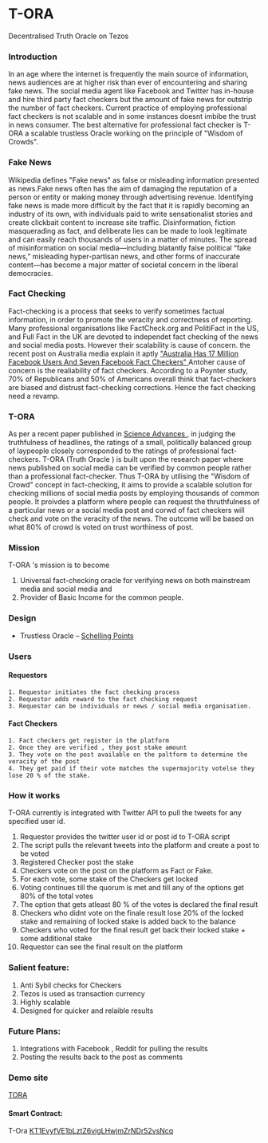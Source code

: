 # T-ORA
Decentralised Truth Oracle on Tezos


### Introduction

In an age where the internet is frequently the main source of information, news audiences are at higher risk than ever of encountering and sharing fake news. The social media agent like Facebook and Twitter has in-house and hire third party fact checkers but the amount of fake news for outstrip the number of fact checkers. Current practice of employing professional fact checkers is not scalable and in some instances doesnt imbibe the trust in news consumer. The best alternative for professional fact checker is T-ORA a scalable trustless Oracle working on the principle of "Wisdom of Crowds".   

### Fake News
Wikipedia defines "Fake news" as false or misleading information presented as news.Fake news often has the aim of damaging the reputation of a person or entity or making money through advertising revenue. Identifying fake news is made more difficult by the fact that it is rapidly becoming an industry of its own, with individuals paid to write sensationalist stories and create clickbait content to increase site traffic. Disinformation, fiction masquerading as fact, and deliberate lies can be made to look legitimate and can easily reach thousands of users in a matter of minutes.
   The spread of misinformation on social media—including blatantly false political “fake news,” misleading hyper-partisan news, and other forms of inaccurate content—has become a major matter of societal concern in the liberal democracies.
   
   
### Fact Checking

Fact-checking is a process that seeks to verify sometimes factual information, in order to promote the veracity and correctness of reporting. Many professional organisations like FactCheck.org and PolitiFact in the US, and Full Fact in the UK are devoted to independet fact checking of the news and social media posts. However their scalability is cause of concern. the recent post on Australia media explain it aptly <a href = "https://www.buzzfeed.com/cameronwilson/australia-facebook-seven-fact-checkers-17-million-users"> "Australia Has 17 Million Facebook Users And Seven Facebook Fact Checkers" </a> Antoher cause of concern is the realiability of fact checkers. According to a Poynter study, 70% of Republicans and 50% of Americans overall think that fact-checkers are biased and distrust fact-checking corrections.
Hence the fact checking need a revamp.

 
### T-ORA

  As per a recent paper published in <a href ='https://www.science.org/doi/10.1126/sciadv.abf4393'> Science Advances </a>, in judging the truthfulness of headlines, the ratings of a small, politically balanced group of laypeople closely corresponded to the ratings of professional fact-checkers. T-ORA (Truth Oracle ) is built upon the research paper where news published on social media can be verified by common people rather than a professional fact-checker. Thus T-ORA by utilising the "Wisdom of Crowd" concept in fact-checking, it aims to provide a scalable solution for checking millions of social media posts by employing thousands of common people. It proivdes a platform where people can request the thruthfulness of a particular news or a social media post and corwd of fact checkers will check and vote on the veracity of the news. The outcome will be based on what 80% of crowd is voted on trust worthiness of post.
  
### Mission
 
  T-ORA 's mission is to become
  
  1. Universal fact-checking oracle for verifying news on both mainstream media and social media and 
  2. Provider of Basic Income for the common people.

### Design

* Trustless Oracle – [Schelling Points](https://blog.ethereum.org/2014/03/28/schellingcoin-a-minimal-trust-universal-data-feed)

### Users

#### Requestors

    1. Requestor initiates the fact checking process 
    2. Requestor adds reward to the fact checking request
    3. Requestor can be individuals or news / social media organisation.
    
#### Fact Checkers

    1. Fact checkers get register in the platform
    2. Once they are verified , they post stake amount 
    3. They vote on the post available on the paltform to determine the veracity of the post
    4. They get paid if their vote matches the supermajority votelse they lose 20 % of the stake.
  
### How it works

T-ORA currently is integrated with Twitter API to pull the tweets for any specified user id.

1. Requestor provides the twitter user id or post id to T-ORA script
2. The script pulls the relevant tweets into the platform and create a post to be voted
3. Registered Checker post the stake
4. Checkers vote on the post on the platform as Fact or Fake.
5. For each vote, some stake of the Checkers get locked
6. Voting continues till the quorum is met and till any of the options get 80% of the total votes
7. The option that gets atleast 80 % of the votes is declared the final result
8. Checkers who didnt vote on the finale result lose 20% of the locked stake and remaining of locked stake is added back to the balance
9. Checkers who voted for the final result get back their locked stake + some additional stake
10. Requestor can see the final result on the platform

    
### Salient feature:

1. Anti Sybil checks for Checkers
2. Tezos is used as transaction currency
3. Highly scalable 
4. Designed for quicker and relaible results
    
    
### Future Plans:

1. Integrations with Facebook , Reddit for pulling the results
2. Posting the results back to the post as comments


### Demo site

<a href='https://tora-livid.vercel.app/'>TORA</a>
  

#### Smart Contract:

T-Ora <a href = 'https://smartpy.io/explorer.html?address=KT1EvyfVE1bLztZ6vigLHwjmZrNDr52vsNcq'> KT1EvyfVE1bLztZ6vigLHwjmZrNDr52vsNcq</a>
    

